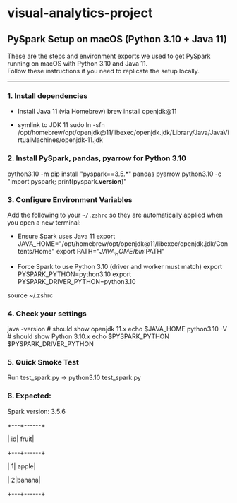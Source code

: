 # visual-analytics-project

## PySpark Setup on macOS (Python 3.10 + Java 11)

These are the steps and environment exports we used to get PySpark running on macOS with Python 3.10 and Java 11.  
Follow these instructions if you need to replicate the setup locally.

---

### 1. Install dependencies

* Install Java 11 (via Homebrew)
brew install openjdk@11

* symlink to JDK 11
sudo ln -sfn /opt/homebrew/opt/openjdk@11/libexec/openjdk.jdk/Library/Java/JavaVirtualMachines/openjdk-11.jdk

### 2. Install PySpark, pandas, pyarrow for Python 3.10
python3.10 -m pip install "pyspark==3.5.*" pandas pyarrow
python3.10 -c "import pyspark; print(pyspark.__version__)"

### 3. Configure Environment Variables

Add the following to your `~/.zshrc` so they are automatically applied when you open a new terminal:

* Ensure Spark uses Java 11
export JAVA_HOME="/opt/homebrew/opt/openjdk@11/libexec/openjdk.jdk/Contents/Home"
export PATH="$JAVA_HOME/bin:$PATH"

* Force Spark to use Python 3.10 (driver and worker must match)
export PYSPARK_PYTHON=python3.10
export PYSPARK_DRIVER_PYTHON=python3.10

source ~/.zshrc

### 4. Check your settings
java -version        # should show openjdk 11.x
echo $JAVA_HOME
python3.10 -V        # should show Python 3.10.x
echo $PYSPARK_PYTHON $PYSPARK_DRIVER_PYTHON

### 5. Quick Smoke Test
Run test_spark.py -> python3.10 test_spark.py

### 6. Expected:
Spark version: 3.5.6

+---+------+

| id| fruit|

+---+------+

|  1| apple|

|  2|banana|

+---+------+



